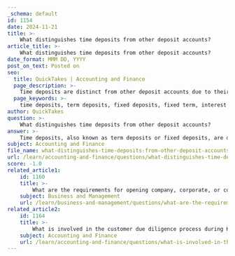 ```yaml
---
_schema: default
id: 1154
date: 2024-11-21
title: >-
    What distinguishes time deposits from other deposit accounts?
article_title: >-
    What distinguishes time deposits from other deposit accounts?
date_format: MMM DD, YYYY
post_on_text: Posted on
seo:
  title: QuickTakes | Accounting and Finance
  page_description: >-
    Time deposits are distinct from other deposit accounts due to their fixed term, higher interest rates, withdrawal restrictions, and are often used for specific savings goals, making them a reliable option for savers.
  page_keywords: >-
    time deposits, term deposits, fixed deposits, fixed term, interest rates, withdrawal restrictions, savings goals, Certificate of Deposit, financial savings, guaranteed return
author: QuickTakes
question: >-
    What distinguishes time deposits from other deposit accounts?
answer: >-
    Time deposits, also known as term deposits or fixed deposits, are distinct from other types of deposit accounts primarily due to their fixed term and specific maturity date. Here are the key features that differentiate time deposits from other deposit accounts:\n\n1. **Fixed Term**: Time deposits require the depositor to commit their funds for a predetermined period, which can range from as short as 30 days to several years (up to 5 years or more). This contrasts with demand deposit accounts, such as checking or savings accounts, where funds can be withdrawn at any time without penalty.\n\n2. **Interest Rates**: Time deposits typically offer higher interest rates compared to standard savings accounts. This is because the funds are locked in for the duration of the term, allowing banks to use the money for longer-term investments. The interest rate is usually fixed for the entire term, providing predictability in returns.\n\n3. **Withdrawal Restrictions**: Unlike savings accounts, where funds can be accessed freely, time deposits impose penalties for early withdrawal. If a depositor needs to access their funds before the maturity date, they may incur fees or forfeit some of the interest earned.\n\n4. **Purpose and Use**: Time deposits are often used for specific savings goals, such as saving for a major purchase or building an emergency fund, where the depositor does not need immediate access to the funds. This makes them a suitable option for individuals looking to earn a higher return on their savings without the risk associated with more volatile investments.\n\n5. **Types of Time Deposits**: A common form of time deposit is a Certificate of Deposit (CD), which is a type of time deposit that typically offers higher interest rates for longer terms. \n\nIn summary, the main distinctions of time deposits from other deposit accounts lie in their fixed terms, higher interest rates, withdrawal restrictions, and specific use cases for savings. These features make time deposits a popular choice for individuals looking to save money with a guaranteed return over a set period.
subject: Accounting and Finance
file_name: what-distinguishes-time-deposits-from-other-deposit-accounts.md
url: /learn/accounting-and-finance/questions/what-distinguishes-time-deposits-from-other-deposit-accounts
score: -1.0
related_article1:
    id: 1160
    title: >-
        What are the requirements for opening company, corporate, or commercial bank accounts?
    subject: Business and Management
    url: /learn/business-and-management/questions/what-are-the-requirements-for-opening-company-corporate-or-commercial-bank-accounts
related_article2:
    id: 1164
    title: >-
        What is involved in the customer due diligence process during KYC compliance?
    subject: Accounting and Finance
    url: /learn/accounting-and-finance/questions/what-is-involved-in-the-customer-due-diligence-process-during-kyc-compliance
---
```


&nbsp;